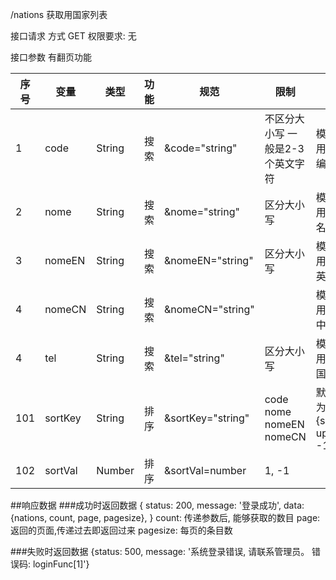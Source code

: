 /nations
获取用国家列表

接口请求 方式 GET
权限要求: 无

接口参数
有翻页功能

| 序号	| 变量	|  类型	| 功能	|       规范			|             限制					|                 描述					|
| -----	| -----	| -----	| ----	| -----------------	| ---------------------------------	| -------------------------------------	|
|  1	| code	|String	| 搜索	| &code="string"	| 不区分大小写 一般是2-3个英文字符		|  模糊查询 用户国家编码					|
|  2	| nome	|String | 搜索	| &nome="string"	| 区分大小写				 			|  模糊查询 用户国家名称					|
|  3	|nomeEN	|String	| 搜索	| &nomeEN="string"	| 区分大小写 						|  模糊查询 用户国家英文名称				|
|  4	|nomeCN	|String	| 搜索	| &nomeCN="string"	| 			 						|  模糊查询 用户国家中文名称				|
|  4	| tel	|String	| 搜索	| &tel="string"		| 区分大小写 						|  模糊查询 用户国家国家号码				|
|  101	|sortKey|String	| 排序	| &sortKey="string"	| code nome nomeEN nomeCN			| 默认排序为 {shelf:-1, updAt: -1}  		|
|  102	|sortVal|Number	| 排序	| &sortVal=number	|    1, -1							|										|

##响应数据
###成功时返回数据
{
	status: 200,
	message: '登录成功',
	data: {nations, count, page, pagesize},
}
count: 传递参数后, 能够获取的数目
page: 返回的页面,传递过去即返回过来
pagesize: 每页的条目数

###失败时返回数据
{status: 500, message: '系统登录错误, 请联系管理员。 错误码: loginFunc[1]'}